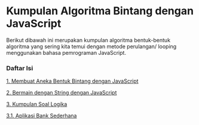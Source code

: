 # Kumpulan Algoritma Bintang dengan JavaScript
Berikut dibawah ini merupakan kumpulan algoritma bentuk-bentuk algoritma yang sering kita temui dengan metode perulangan/ looping menggunakan bahasa pemrograman JavaScript.
### Daftar Isi
[1. Membuat Aneka Bentuk Bintang dengan JavaScript](https://github.com/abdanzamzam/Kumpulan-Soal-Algoritma-dengan-JavaScript/tree/main/Algoritma%20Aneka%20Bintang)

[2. Bermain dengan String dengan JavaScript](https://github.com/abdanzamzam/Kumpulan-Soal-Algoritma-dengan-JavaScript/tree/main/Algoritma%20String)

[3. Kumpulan Soal Logika](https://github.com/abdanzamzam/Kumpulan-Soal-Algoritma-dengan-JavaScript/tree/main/Algoritma%20String)
  
   [3.1. Aplikasi Bank Sederhana](https://github.com/abdanzamzam/Kumpulan-Soal-Algoritma-dengan-JavaScript/tree/main/Algoritma%20String)
